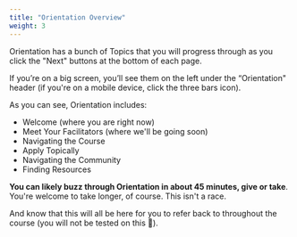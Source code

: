 ```yaml
---
title: "Orientation Overview"
weight: 3
---
```


Orientation has a bunch of Topics that you will progress through as you click the "Next" buttons at the bottom of each page.

If you’re on a big screen, you’ll see them on the left under the “Orientation" header (if you're on a mobile device, click the three bars icon).

As you can see, Orientation includes:

- Welcome (where you are right now)
- Meet Your Facilitators (where we'll be going soon)
- Navigating the Course
- Apply Topically
- Navigating the Community
- Finding Resources

**You can likely buzz through Orientation in about 45 minutes, give or take**. You're welcome to take longer, of course. This isn't a race.

And know that this will all be here for you to refer back to throughout the course (you will not be tested on this 😬).

